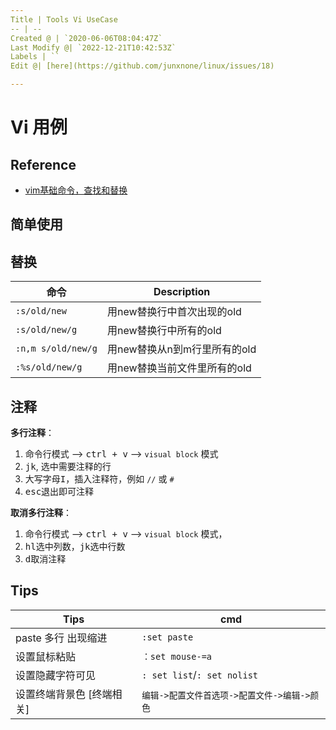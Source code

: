 ```yaml
---
Title | Tools Vi UseCase
-- | --
Created @ | `2020-06-06T08:04:47Z`
Last Modify @| `2022-12-21T10:42:53Z`
Labels | ``
Edit @| [here](https://github.com/junxnone/linux/issues/18)

---
```


# Vi 用例

## Reference
- [vim基础命令，查找和替换](https://www.cnblogs.com/woshimrf/p/vim.html)

## 简单使用

## 替换

命令 | Description
-- | --
`:s/old/new` | 用new替换行中首次出现的old
`:s/old/new/g` | 用new替换行中所有的old
`:n,m s/old/new/g` | 用new替换从n到m行里所有的old
`:%s/old/new/g` | 用new替换当前文件里所有的old

## 注释

**多行注释**：
1. 命令行模式 --> <kbd>ctrl + v</kbd> --> `visual block` 模式
2. <kbd>jk</kbd>, 选中需要注释的行
2. 大写字母<kbd>I</kbd>，插入注释符，例如 `//` 或 `#`
3. <kbd>esc</kbd>退出即可注释

**取消多行注释**：
1. 命令行模式 --> <kbd>ctrl + v</kbd> --> `visual block` 模式，
2. <kbd>hl</kbd>选中列数，<kbd>jk</kbd>选中行数
3. <kbd>d</kbd>取消注释

## Tips
Tips | cmd
-- | --
paste 多行 出现缩进 | `:set paste`
设置鼠标粘贴 | `：set mouse-=a`
设置隐藏字符可见 | `: set list`/`: set nolist`
设置终端背景色 [终端相关] | `编辑->配置文件首选项->配置文件->编辑->颜色`
